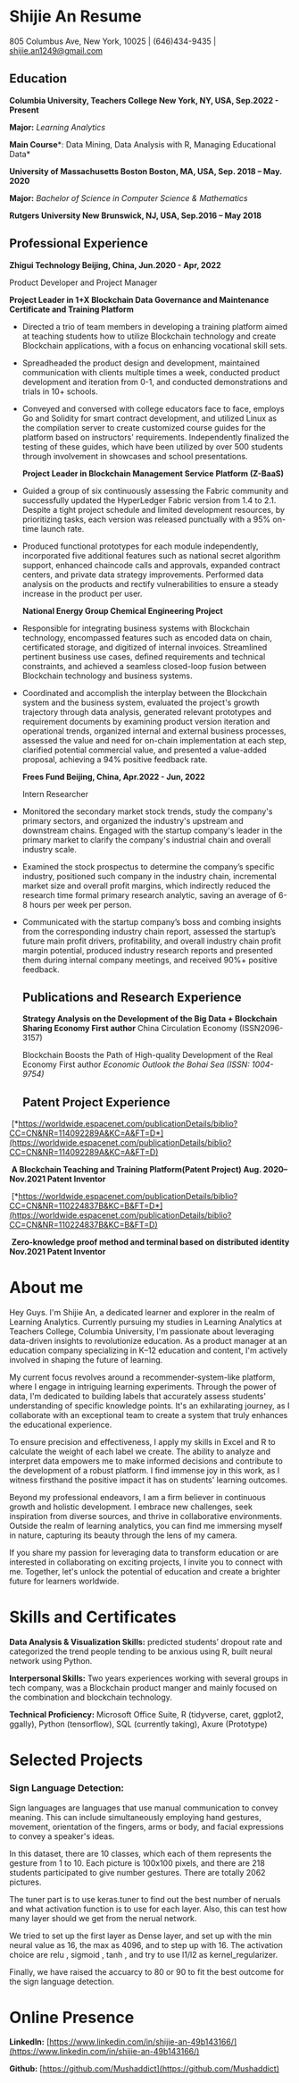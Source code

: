# **Shijie An Resume**

805 Columbus Ave, New York, 10025 \| (646)434-9435 \| shijie.an1249@gmail.com



## **Education**

**Columbia University, Teachers College New York, NY, USA, Sep.2022 - Present**

**Major:** *Learning Analytics*

**Main Course***: Data Mining, Data Analysis with R, Managing Educational Data*

**University of Massachusetts Boston Boston, MA, USA, Sep. 2018 – May. 2020**

**Major:** *Bachelor of Science in Computer Science & Mathematics*

**Rutgers University New Brunswick, NJ, USA, Sep.2016 – May 2018**

## Professional Experience

**Zhigui Technology Beijing, China, Jun.2020 - Apr, 2022**

Product Developer and Project Manager

**Project Leader in 1+X Blockchain Data Governance and Maintenance Certificate and Training Platform**

-   Directed a trio of team members in developing a training platform aimed at teaching students how to utilize Blockchain technology and create Blockchain applications, with a focus on enhancing vocational skill sets.

-   Spreadheaded the product design and development, maintained communication with clients multiple times a week, conducted product development and iteration from 0-1, and conducted demonstrations and trials in 10+ schools.

-   Conveyed and conversed with college educators face to face, employs Go and Solidity for smart contract development, and utilized Linux as the compilation server to create customized course guides for the platform based on instructors' requirements. Independently finalized the testing of these guides, which have been utilized by over 500 students through involvement in showcases and school presentations.

    **Project Leader in Blockchain Management Service Platform (Z-BaaS)**

-   Guided a group of six continuously assessing the Fabric community and successfully updated the HyperLedger Fabric version from 1.4 to 2.1. Despite a tight project schedule and limited development resources, by prioritizing tasks, each version was released punctually with a 95% on-time launch rate.

-   Produced functional prototypes for each module independently, incorporated five additional features such as national secret algorithm support, enhanced chaincode calls and approvals, expanded contract centers, and private data strategy improvements. Performed data analysis on the products and rectify vulnerabilities to ensure a steady increase in the product per user.

    **National Energy Group Chemical Engineering Project**

-   Responsible for integrating business systems with Blockchain technology, encompassed features such as encoded data on chain, certificated storage, and digitized of internal invoices. Streamlined pertinent business use cases, defined requirements and technical constraints, and achieved a seamless closed-loop fusion between Blockchain technology and business systems.

-   Coordinated and accomplish the interplay between the Blockchain system and the business system, evaluated the project's growth trajectory through data analysis, generated relevant prototypes and requirement documents by examining product version iteration and operational trends, organized internal and external business processes, assessed the value and need for on-chain implementation at each step, clarified potential commercial value, and presented a value-added proposal, achieving a 94% positive feedback rate.

    **Frees Fund Beijing, China, Apr.2022 - Jun, 2022**

    Intern Researcher

-   Monitored the secondary market stock trends, study the company's primary sectors, and organized the industry's upstream and downstream chains. Engaged with the startup company's leader in the primary market to clarify the company's industrial chain and overall industry scale.

-   Examined the stock prospectus to determine the company’s specific industry, positioned such company in the industry chain, incremental market size and overall profit margins, which indirectly reduced the research time formal primary research analytic, saving an average of 6-8 hours per week per person.

-   Communicated with the startup company’s boss and combing insights from the corresponding industry chain report, assessed the startup’s future main profit drivers, profitability, and overall industry chain profit margin potential, produced industry research reports and presented them during internal company meetings, and received 90%+ positive feedback.

    ## Publications and Research Experience

    **Strategy Analysis on the Development of the Big Data + Blockchain Sharing Economy First author** China Circulation Economy (ISSN2096-3157)

    Blockchain Boosts the Path of High-quality Development of the Real Economy First author *Economic Outlook the Bohai Sea (ISSN: 1004-9754)*

    ## Patent Project Experience

​		[*https://worldwide.espacenet.com/publicationDetails/biblio?CC=CN&NR=114092289A&KC=A&FT=D*](https://worldwide.espacenet.com/publicationDetails/biblio?CC=CN&NR=114092289A&KC=A&FT=D)

​		**A Blockchain Teaching and Training Platform(Patent Project) Aug. 2020– Nov.2021 Patent Inventor**

​		[*https://worldwide.espacenet.com/publicationDetails/biblio?CC=CN&NR=110224837B&KC=B&FT=D*](https://worldwide.espacenet.com/publicationDetails/biblio?CC=CN&NR=110224837B&KC=B&FT=D)

​		**Zero-knowledge proof method and terminal based on distributed identity Nov.2021 Patent Inventor**



# About me

Hey Guys. I'm Shijie An, a dedicated learner and explorer in the realm of Learning Analytics. Currently pursuing my studies in Learning Analytics at Teachers College, Columbia University, I'm passionate about leveraging data-driven insights to revolutionize education. As a product manager at an education company specializing in K–12 education and content, I'm actively involved in shaping the future of learning.

My current focus revolves around a recommender-system-like platform, where I engage in intriguing learning experiments. Through the power of data, I'm dedicated to building labels that accurately assess students' understanding of specific knowledge points. It's an exhilarating journey, as I collaborate with an exceptional team to create a system that truly enhances the educational experience.

To ensure precision and effectiveness, I apply my skills in Excel and R to calculate the weight of each label we create. The ability to analyze and interpret data empowers me to make informed decisions and contribute to the development of a robust platform. I find immense joy in this work, as I witness firsthand the positive impact it has on students' learning outcomes.

Beyond my professional endeavors, I am a firm believer in continuous growth and holistic development. I embrace new challenges, seek inspiration from diverse sources, and thrive in collaborative environments. Outside the realm of learning analytics, you can find me immersing myself in nature, capturing its beauty through the lens of my camera.

If you share my passion for leveraging data to transform education or are interested in collaborating on exciting projects, I invite you to connect with me. Together, let's unlock the potential of education and create a brighter future for learners worldwide.



# Skills and Certificates

**Data Analysis & Visualization Skills:** predicted students’ dropout rate and categorized the trend people tending to be anxious using R, built neural network using Python.

**Interpersonal Skills:** Two years experiences working with several groups in tech company, was a Blockchain product manger and mainly focused on the combination and blockchain technology.

**Technical Proficiency:** Microsoft Office Suite, R (tidyverse, caret, ggplot2, ggally), Python (tensorflow), SQL (currently taking), Axure (Prototype)



# Selected Projects

### Sign Language Detection: 

Sign languages are languages that use manual communication to convey meaning. This can include simultaneously employing hand gestures, movement, orientation of the fingers, arms or body, and facial expressions to convey a speaker's ideas. 

In this dataset, there are 10 classes, which each of them represents the gesture from 1 to 10. Each picture is 100x100 pixels, and there are 218 students participated to give number gestures. There are totally 2062 pictures. 

The tuner part is to use keras.tuner to find out the best number of neruals and what activation function is to use for each layer. Also, this can test how many layer should we get from the nerual network. 

We tried to set up the first layer as Dense layer, and set up with the min neural value as 16, the max as 4096, and to step up with 16. The activation choice are relu , sigmoid , tanh , and try to use l1/l2 as kernel_regularizer. 

Finally, we have raised the accuarcy to 80 or 90 to fit the best outcome for the sign language detection. 

# Online Presence

**LinkedIn:** [https://www.linkedin.com/in/shijie-an-49b143166/](https://www.linkedin.com/in/shijie-an-49b143166/)

**Github:** [https://github.com/Mushaddict](https://github.com/Mushaddict)


